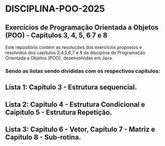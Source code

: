 # DISCIPLINA-POO-2025
## Exercícios de Programação Orientada a Objetos (POO) - Capítulos 3, 4, 5, 6 7 e 8
Este repositório contém as resoluções dos exercícios propostos e resolvidos dos capítulos 3,4,5,6,7 e 8 da disciplina de Programação Orientada a Objetos (POO), desenvolvidas em Java.
### Sendo as listas sendo divididas com os respectivos capítulos: 
## Lista 1: Capítulo 3 - Estrutura sequencial.
## Lista 2: Capítulo 4 - Estrutura Condicional e Caipítulo 5 - Estrutura Repetição.
## Lista 3: Capítulo 6 - Vetor, Capítulo 7 - Matriz e Capítulo 8 - Sub-rotina.

